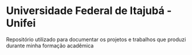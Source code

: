# Universidade Federal de Itajubá - Unifei

Repositório utilizado para documentar os projetos e trabalhos que produzi durante minha formação acadêmica
